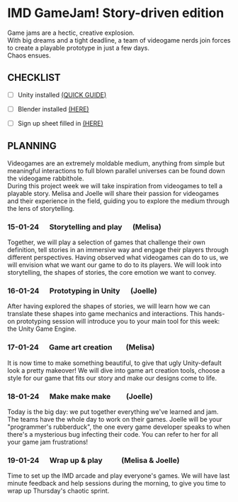 
# IMD GameJam! Story-driven edition

Game jams are a hectic, creative explosion.    
With big dreams and a tight deadline, a team of videogame nerds join forces to create a playable prototype in just a few days.   
 Chaos ensues.

## CHECKLIST

-  [ ]  Unity installed [(QUICK GUIDE)](https://www.youtube.com/watch?v=NDvOADoYulg)
-  [ ]  Blender installed [(HERE)](https://www.blender.org/download/)
-  [ ]  Sign up sheet filled in [(HERE)](https://docs.google.com/spreadsheets/d/1NgOhvGQDPLWcz1s4r6U5FxjoG-kjF1Cbv-2Bgdz1188/edit?usp=sharing)


## PLANNING
Videogames are an extremely moldable medium, anything from simple but meaningful interactions to full blown parallel universes can be found down the videogame rabbithole.   
During this project week we will take inspiration from videogames to tell a playable story. Melisa and Joelle will share their passion for videogames and their experience in the field, guiding you to explore the medium through the lens of storytelling.

### 15-01-24 &nbsp;&nbsp;&nbsp;&nbsp;&nbsp;Storytelling and play  &nbsp;&nbsp;&nbsp;&nbsp;&nbsp;(Melisa)

Together, we will play a selection of games that challenge their own definition, tell stories in an immersive way and engage their players through different perspectives.
Having observed what videogames can do to us, we will envision what we want our game to do to its players. We will look into storytelling, the shapes of stories, the core emotion we want to convey.

### 16-01-24 &nbsp;&nbsp;&nbsp;&nbsp;&nbsp;Prototyping in Unity  &nbsp;&nbsp;&nbsp;&nbsp;&nbsp;(Joelle)

After having explored the shapes of stories, we will learn how we can translate these shapes into game mechanics and interactions. This hands-on prototyping session will introduce you to your main tool for this week: the Unity Game Engine.

### 17-01-24 &nbsp;&nbsp;&nbsp;&nbsp;&nbsp;Game art creation  &nbsp;&nbsp;&nbsp;&nbsp;&nbsp;&nbsp;&nbsp;(Melisa)
It is now time to make something beautiful, to give that ugly Unity-default look a pretty makeover! We will dive into game art creation tools, choose a style for our game that fits our story and make our designs come to life. 

### 18-01-24 &nbsp;&nbsp;&nbsp;&nbsp;&nbsp;Make make make  &nbsp;&nbsp;&nbsp;&nbsp;&nbsp;&nbsp;&nbsp;&nbsp;(Joelle)
Today is the big day: we put together everything we've learned and jam. The teams have the whole day to work on their games. Joelle will be your "programmer's rubberduck", the one every game developer speaks to when there's a mysterious bug infecting their code. You can refer to her for all your game jam frustrations!

### 19-01-24 &nbsp;&nbsp;&nbsp;&nbsp;&nbsp;Wrap up & play  &nbsp;&nbsp;&nbsp;&nbsp;&nbsp;&nbsp;&nbsp;&nbsp;&nbsp;&nbsp;(Melisa & Joelle)
Time to set up the IMD arcade and play everyone's games. We will have last minute feedback and help sessions during the morning, to give you time to wrap up Thursday's chaotic sprint.
